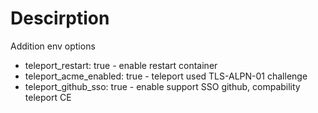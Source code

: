 # Descirption
Addition env options
* teleport_restart: true  - enable restart container
* teleport_acme_enabled: true - teleport used TLS-ALPN-01 challenge
* teleport_github_sso: true - enable support SSO github, compability teleport CE